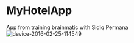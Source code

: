 # MyHotelApp
App from training brainmatic with Sidiq Permana
![device-2016-02-25-114549](https://cloud.githubusercontent.com/assets/17173450/13310109/c68a6f9e-dbb5-11e5-98c5-20eb08c1767a.png)
